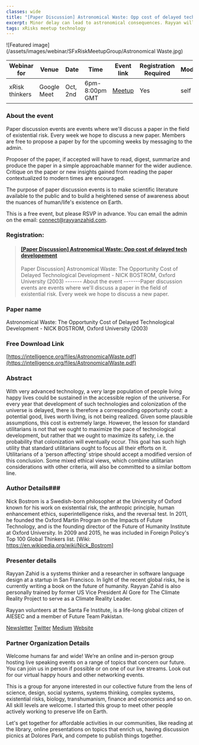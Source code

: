 ```yaml
---
classes: wide
title: "[Paper Discussion] Astronomical Waste: Opp cost of delayed tech development"
excerpt: Minor delay can lead to astronomical consequences. Rayyan will be presenting a paper written by Oxford Director, "Future of Humanity Institite" Nick Bostrom, to the San Francisco Existential Risks Meetup Group.
tags: xRisks meetup technology
---
```


![Featured image](/assets/images/webinar/SFxRiskMeetupGroup/Astronomical Waste.jpg)

| Webinar for               | Venue       | Date      | Time             | Event link                                                     | Registration Required | Moderator     | 
|---------------------------|-------------|-----------|------------------|----------------------------------------------------------------|-----------------------|---------------| 
| xRisk thinkers            | Google Meet | Oct, 2nd  | 6pm-8:00pm GMT   | [Meetup](https://www.meetup.com/sf-x-risks/events/273539930/)  | Yes                   |self           |


### About the event

Paper discussion events are events where we'll discuss a paper in the field of existential risk. Every week we hope to discuss a new paper. Members are free to propose a paper by for the upcoming weeks by messaging to the admin.

Proposer of the paper, if accepted will have to read, digest, summarize and produce the paper in a simple approachable manner for the wider audience. Critique on the paper or new insights gained from reading the paper contextualized to modern times are encouraged.

The purpose of paper discussion events is to make scientific literature available to the public and to build a heightened sense of awareness about the nuances of human/life's existence on Earth.

This is a free event, but please RSVP in advance. You can email the admin on the email: connect@rayyanzahid.com.

### Registration:
<blockquote class="embedly-card"><h4><a href="https://www.meetup.com/sf-x-risks/events/273539930/">[Paper Discussion] Astronomical Waste: Opp cost of delayed tech developement</a></h4><p>Paper Discussion] Astronomical Waste: The Opportunity Cost of Delayed Technological Development - NICK BOSTROM, Oxford University (2003) ------- About the event -------Paper discussion events are events where we'll discuss a paper in the field of existential risk. Every week we hope to discuss a new paper.</p></blockquote>
<script async src="//cdn.embedly.com/widgets/platform.js" charset="UTF-8"></script>

### Paper name
Astronomical Waste: The Opportunity Cost of Delayed Technological Development - NICK BOSTROM, Oxford University (2003)

### Free Download Link
[https://intelligence.org/files/AstronomicalWaste.pdf](https://intelligence.org/files/AstronomicalWaste.pdf)

### Abstract
With very advanced technology, a very large population of people living happy lives could be sustained in the accessible region of the universe. For every year that development of such technologies and colonization of the universe is delayed, there is therefore a corresponding opportunity cost: a potential good, lives worth living, is not being realized. Given some plausible assumptions, this cost is extremely large. However, the lesson for standard utilitarians is not that we ought to maximize the pace of technological development, but rather that we ought to maximize its safety, i.e. the probability that colonization will eventually occur. This goal has such high utility that standard utilitarians ought to focus all their efforts on it. Utilitarians of a ‘person affecting’ stripe should accept a modified version of this conclusion. Some mixed ethical views, which combine utilitarian considerations with other criteria, will also be committed to a similar bottom line.

### Author Details###

Nick Bostrom is a Swedish-born philosopher at the University of Oxford known for his work on existential risk, the anthropic principle, human enhancement ethics, superintelligence risks, and the reversal test. In 2011, he founded the Oxford Martin Program on the Impacts of Future Technology, and is the founding director of the Future of Humanity Institute at Oxford University. In 2009 and 2015, he was included in Foreign Policy's Top 100 Global Thinkers list. [Wiki: https://en.wikipedia.org/wiki/Nick_Bostrom]

### Presenter details
Rayyan Zahid is a systems thinker and a researcher in software language design at a startup in San Francisco. In light of the recent global risks, he is currently writing a book on the future of humanity. Rayyan Zahid is also personally trained by former US Vice President Al Gore for The Climate Reality Project to serve as a Climate Reality Leader.

Rayyan volunteers at the Santa Fe Institute, is a life-long global citizen of AIESEC and a member of Future Team Pakistan.


[Newsletter](https://www.elevatebyrayyan.com)
[Twitter](https://www.twitter.com/rayyanzahid)
[Medium](https://www.medium.com/@rayyanzahid)
[Website](https://www.rayyanzahid.com)


### Partner Organization Details

Welcome humans far and wide! We’re an online and in-person group hosting live speaking events on a range of topics that concern our future. You can join us in person if possible or on one of our live streams. Look out for our virtual happy hours and other networking events.

This is a group for anyone interested in our collective future from the lens of science, design, social systems, systems thinking, complex systems, existential risks, biology, transhumanism, finance and economics and so on. All skill levels are welcome. I started this group to meet other people actively working to preserve life on Earth.

Let's get together for affordable activities in our communities, like reading at the library, online presentations on topics that enrich us, having discussion picnics at Dolores Park, and compete to publish things together.
